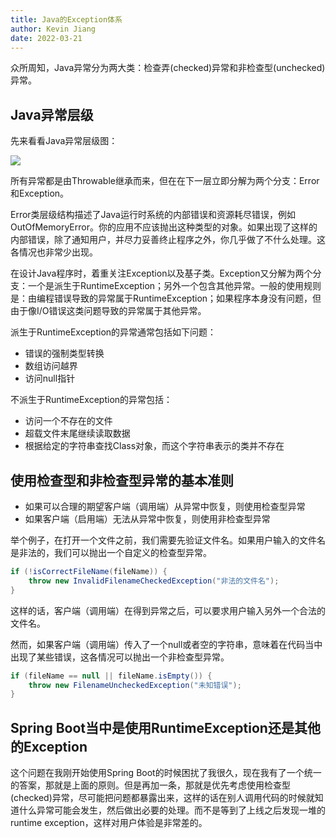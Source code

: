 ```yaml
---
title: Java的Exception体系
author: Kevin Jiang
date: 2022-03-21
---
```


众所周知，Java异常分为两大类：检查弄(checked)异常和非检查型(unchecked)异常。

## Java异常层级

先来看看Java异常层级图：

![](/img/Java/Java异常层次结构.png)

所有异常都是由Throwable继承而来，但在在下一层立即分解为两个分支：Error和Exception。

Error类层级结构描述了Java运行时系统的内部错误和资源耗尽错误，例如OutOfMemoryError。你的应用不应该抛出这种类型的对象。如果出现了这样的内部错误，除了通知用户，并尽力妥善终止程序之外，你几乎做了不什么处理。这各情况也非常少出现。

在设计Java程序时，着重关注Exception以及基子类。Exception又分解为两个分支：一个是派生于RuntimeException；另外一个包含其他异常。一般的使用规则是：由编程错误导致的异常属于RuntimeException；如果程序本身没有问题，但由于像I/O错误这类问题导致的异常属于其他异常。

派生于RuntimeException的异常通常包括如下问题：

- 错误的强制类型转换
- 数组访问越界
- 访问null指针

不派生于RuntimeException的异常包括：

- 访问一个不存在的文件
- 超载文件末尾继续读取数据
- 根据给定的字符串查找Class对象，而这个字符串表示的类并不存在

## 使用检查型和非检查型异常的基本准则

- 如果可以合理的期望客户端（调用端）从异常中恢复，则使用检查型异常
- 如果客户端（启用端）无法从异常中恢复，则使用非检查型异常

举个例子，在打开一个文件之前，我们需要先验证文件名。如果用户输入的文件名是非法的，我们可以抛出一个自定义的检查型异常。

```java
if (!isCorrectFileName(fileName)) {
    throw new InvalidFilenameCheckedException("非法的文件名");
}
```

这样的话，客户端（调用端）在得到异常之后，可以要求用户输入另外一个合法的文件名。

然而，如果客户端（调用端）传入了一个null或者空的字符串，意味着在代码当中出现了某些错误，这各情况可以抛出一个非检查型异常。

```java
if (fileName == null || fileName.isEmpty()) {
    throw new FilenameUncheckedException("未知错误");
}
```

## Spring Boot当中是使用RuntimeException还是其他的Exception

这个问题在我刚开始使用Spring Boot的时候困扰了我很久，现在我有了一个统一的答案，那就是上面的原则。但是再加一条，那就是优先考虑使用检查型(checked)异常，尽可能把问题都暴露出来，这样的话在别人调用代码的时候就知道什么异常可能会发生，然后做出必要的处理。而不是等到了上线之后发现一堆的runtime exception，这样对用户体验是非常差的。
